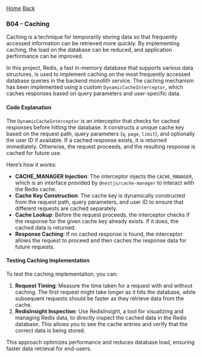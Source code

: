 <nav>
  <a href="/README.md">Home</a>
  <a href="/docs/bonus.md">Back</a>
</nav>

### B04 - Caching

Caching is a technique for temporarily storing data so that frequently accessed information can be retrieved more quickly. By implementing caching, the load on the database can be reduced, and application performance can be improved.

In this project, Redis, a fast in-memory database that supports various data structures, is used to implement caching on the most frequently accessed database queries in the backend monolith service. The caching mechanism has been implemented using a custom `DynamicCacheInterceptor`, which caches responses based on query parameters and user-specific data.

#### Code Explanation

The `DynamicCacheInterceptor` is an interceptor that checks for cached responses before hitting the database. It constructs a unique cache key based on the request path, query parameters (`q`, `page`, `limit`), and optionally the user ID if available. If a cached response exists, it is returned immediately. Otherwise, the request proceeds, and the resulting response is cached for future use.

Here’s how it works:

- **CACHE_MANAGER Injection**: The interceptor injects the `CACHE_MANAGER`, which is an interface provided by `@nestjs/cache-manager` to interact with the Redis cache.
- **Cache Key Construction**: The cache key is dynamically constructed from the request path, query parameters, and user ID to ensure that different requests are cached separately.
- **Cache Lookup**: Before the request proceeds, the interceptor checks if the response for the given cache key already exists. If it does, the cached data is returned.
- **Response Caching**: If no cached response is found, the interceptor allows the request to proceed and then caches the response data for future requests.

#### Testing Caching Implementation

To test the caching implementation, you can:

1. **Request Timing**: Measure the time taken for a request with and without caching. The first request might take longer as it hits the database, while subsequent requests should be faster as they retrieve data from the cache.
2. **RedisInsight Inspection**: Use RedisInsight, a tool for visualizing and managing Redis data, to directly inspect the cached data in the Redis database. This allows you to see the cache entries and verify that the correct data is being stored.

This approach optimizes performance and reduces database load, ensuring faster data retrieval for end-users.
